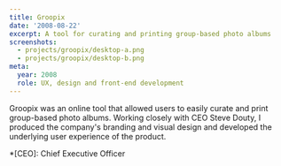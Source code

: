 ```yaml
---
title: Groopix
date: '2008-08-22'
excerpt: A tool for curating and printing group-based photo albums
screenshots:
  - projects/groopix/desktop-a.png
  - projects/groopix/desktop-b.png
meta:
  year: 2008
  role: UX, design and front-end development
---
```

Groopix was an online tool that allowed users to easily curate and print group-based photo albums. Working closely with CEO Steve Douty, I produced the company's branding and visual design and developed the underlying user experience of the product.

*[CEO]: Chief Executive Officer
